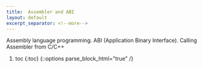```yaml
---
title:  Assembler and ABI
layout: default
excerpt_separator: <!--more-->
---
```

Assembly language programming.  ABI (Application Binary Interface).  Calling Assembler from C/C++
<!--more-->
1. toc
{:toc}
{::options parse_block_html="true" /}
